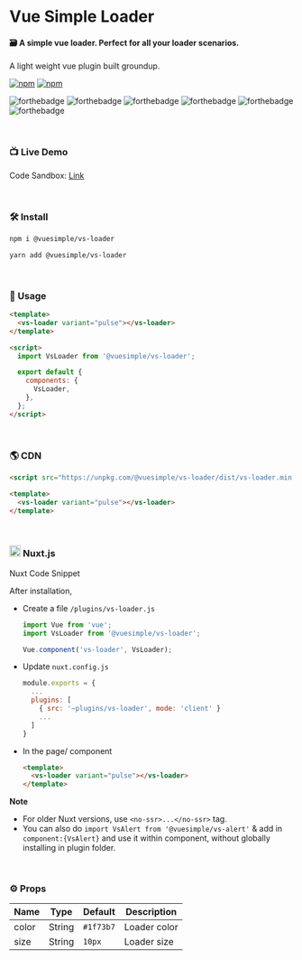 # Vue Simple Loader

#### 🗃 A simple vue loader. Perfect for all your loader scenarios.

A light weight vue plugin built groundup.

[![npm](https://img.shields.io/npm/v/@vuesimple/vs-loader.svg)](https://www.npmjs.com/package/@vuesimple/vs-loader)
[![npm](https://img.shields.io/npm/dt/@vuesimple/vs-loader.svg)](https://img.shields.io/npm/dt/@vuesimple/vs-loader.svg)
<br />

![forthebadge](https://forthebadge.com/images/badges/made-with-vue.svg)
![forthebadge](https://forthebadge.com/images/badges/made-with-javascript.svg)
![forthebadge](https://forthebadge.com/images/badges/built-with-love.svg)
![forthebadge](https://forthebadge.com/images/badges/built-with-swag.svg)
![forthebadge](https://forthebadge.com/images/badges/check-it-out.svg)
![forthebadge](https://forthebadge.com/images/badges/60-percent-of-the-time-works-every-time.svg)

<br />

### 📺 Live Demo

Code Sandbox: [Link](https://codesandbox.io/s/vs-loader-1ue35)

<br />

### 🛠 Install

```bash
npm i @vuesimple/vs-loader
```

```bash
yarn add @vuesimple/vs-loader
```

<br />

### 🚀 Usage

```html
<template>
  <vs-loader variant="pulse"></vs-loader>
</template>

<script>
  import VsLoader from '@vuesimple/vs-loader';

  export default {
    components: {
      VsLoader,
    },
  };
</script>
```

<br />

### 🌎 CDN

```html
<script src="https://unpkg.com/@vuesimple/vs-loader/dist/vs-loader.min.js"></script>
```

```html
<template>
  <vs-loader variant="pulse"></vs-loader>
</template>
```

<br />

<h3> 
  <img src="https://nuxtjs.org/favicon.ico" width="20px"> Nuxt.js
</h3>

Nuxt Code Snippet

After installation,

- Create a file `/plugins/vs-loader.js`

  ```javascript
  import Vue from 'vue';
  import VsLoader from '@vuesimple/vs-loader';

  Vue.component('vs-loader', VsLoader);
  ```

- Update `nuxt.config.js`
  ```javascript
  module.exports = {
    ...
    plugins: [
      { src: '~plugins/vs-loader', mode: 'client' }
      ...
    ]
  }
  ```
- In the page/ component

  ```html
  <template>
    <vs-loader variant="pulse"></vs-loader>
  </template>
  ```

**Note**

- For older Nuxt versions, use `<no-ssr>...</no-ssr>` tag.
- You can also do
  `import VsAlert from '@vuesimple/vs-alert'`
  & add in `component:{VsAlert}` and use it within component, without globally installing in plugin folder.

<br />

### ⚙ Props

| Name  | Type   | Default   | Description  |
| ----- | ------ | --------- | ------------ |
| color | String | `#1f73b7` | Loader color |
| size  | String | `10px`    | Loader size  |
